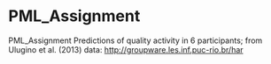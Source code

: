 # PML_Assignment
PML_Assignment
Predictions of quality activity in 6 participants; from Ulugino et al. (2013) data: http://groupware.les.inf.puc-rio.br/har
